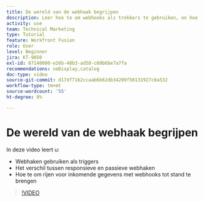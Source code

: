 ```yaml
---
title: De wereld van de webhaak begrijpen
description: Leer hoe te om webhooks als trekkers te gebruiken, en hoe te om rijen voor inkomende gegevens met webhooks tot stand te brengen, allen in  [!DNL Adobe Workfront Fusion].
activity: use
team: Technical Marketing
type: Tutorial
feature: Workfront Fusion
role: User
level: Beginner
jira: KT-9050
exl-id: 87140000-e26b-48b3-ad58-c60b6be7a7fa
recommendations: noDisplay,catalog
doc-type: video
source-git-commit: d17df7162ccaab6b62db34209f50131927c0a532
workflow-type: tm+mt
source-wordcount: '55'
ht-degree: 0%

---
```


# De wereld van de webhaak begrijpen

In deze video leert u:

* Webhaken gebruiken als triggers
* Het verschil tussen responsieve en passieve webhaken
* Hoe te om rijen voor inkomende gegevens met webhooks tot stand te brengen

>[!VIDEO](https://video.tv.adobe.com/v/335291/?quality=12&learn=on&enablevpops)
